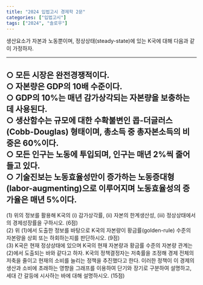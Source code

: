 ```yaml
---
title: "2024 입법고시 경제학 2문"
categories: ["입법고시"]
tags: ["2024", "솔로우"]
---
```


생산요소가 자본과 노동뿐이며, 정상상태(steady-state)에 있는 K국에 대해 다음과 같이 가정하자.

---
○ 모든 시장은 완전경쟁적이다.  
○ 자본량은 GDP의 10배 수준이다.  
○ GDP의 10%는 매년 감가상각되는 자본량을 보충하는 데 사용된다.  
○ 생산함수는 규모에 대한 수확불변인 콥-더글러스(Cobb-Douglas) 형태이며, 총소득 중 총자본소득의 비중은 60%이다.  
○ 모든 인구는 노동에 투입되며, 인구는 매년 2%씩 줄어들고 있다.  
○ 기술진보는 노동효율성만이 증가하는 노동증대형(labor-augmenting)으로 이루어지며 노동효율성의 증가율은 매년 5%이다.
---

(1) 위의 정보를 활용해 K국의 (i) 감가상각률, (ii) 자본의 한계생산성, (iii) 정상상태에서의 경제성장률을 구하시오. (6점)  
(2) 위 (1)에서 도출한 정보를 바탕으로 K국의 자본량이 황금률(golden-rule) 수준의 자본량을 상회 또는 하회하는지를 판단하시오. (9점)  
(3) K국은 현재 정상상태에 있으며 K국의 현재 자본량과 황금률 수준의 자본량 관계는 (2)에서 도출되는 바와 같다고 하자. K국의 정책결정자는 저축률을 조정해 경제 전체의 저축을 줄이고 현재의 소비를 늘리는 정책을 추진했다고 한다. 이러한 정책이 이 경제의 생산과 소비에 초래하는 영향을 그래프를 이용하여 단기와 장기로 구분하여 설명하고, 세대 간 갈등에 시사하는 바에 대해 설명하시오. (15점)
